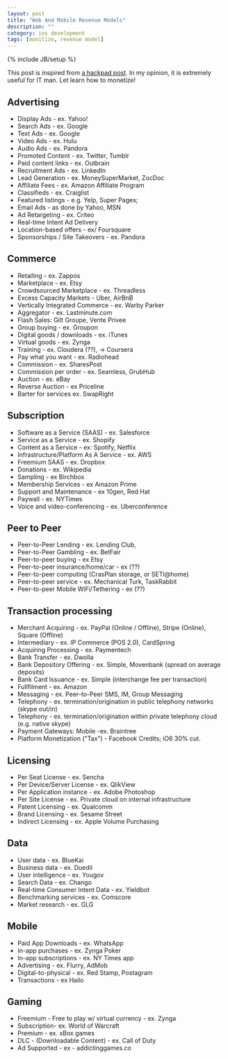 ```yaml
---
layout: post
title: "Web And Mobile Revenue Models"
description: ""
category: ios development
tags: [monitize, revenue model]
---
```

{% include JB/setup %}

This post is inspired from [a hackpad post](https://hackpad.com/Web-And-Mobile-Revenue-Models-(final)-EgXuEtSibE7). In my opinion, it is extremely useful for IT man. Let learn how to monetize!
 

## Advertising
- Display Ads - ex. Yahoo!
- Search Ads - ex. Google
- Text Ads - ex. Google
- Video Ads - ex. Hulu
- Audio Ads - ex. Pandora
- Promoted Content - ex. Twitter, Tumblr
- Paid content links - ex. Outbrain
- Recruitment Ads - ex. LinkedIn
- Lead Generation - ex. MoneySuperMarket, ZocDoc
- Affiliate Fees - ex. Amazon Affiliate Program
- Classifieds - ex. Craiglist
- Featured listings - e.g. Yelp, Super Pages;
- Email Ads - as done by Yahoo, MSN
- Ad Retargeting - ex. Criteo 
- Real-time Intent Ad Delivery
- Location-based offers - ex/ Foursquare
- Sponsorships / Site Takeovers -  ex. Pandora
 
## Commerce
- Retailing - ex. Zappos
- Marketplace - ex. Etsy
- Crowdsourced Marketplace - ex. Threadless
- Excess Capacity Markets - Uber, AirBnB
- Vertically Integrated Commerce - ex. Warby Parker
- Aggregator - ex. Lastminute.com
- Flash Sales:  Gilt Groupe, Vente Privee
- Group buying - ex. Groupon
- Digital goods / downloads - ex. iTunes
- Virtual goods - ex. Zynga
- Training - ex. Cloudera (??), -> Coursera
- Pay what you want - ex. Radiohead
- Commission - ex. SharesPost
- Commission per order - ex. Seamless, GrubHub
- Auction - ex. eBay
- Reverse Auction - ex Priceline
- Barter for services ex. SwapRight

## Subscription
- Software as a Service (SAAS) - ex. Salesforce
- Service as a Service - ex. Shopify
- Content as a Service - ex: Spotify, Netflix
- Infrastructure/Platform As A Service - ex. AWS
- Freemium SAAS - ex. Dropbox
- Donations - ex. Wikipedia
- Sampling - ex Birchbox
- Membership Services - ex Amazon Prime
- Support and Maintenance - ex 10gen, Red Hat
- Paywall - ex. NYTimes
- Voice and video-conferencing - ex. Uberconference

## Peer to Peer
- Peer-to-Peer Lending - ex. Lending Club,
- Peer-to-Peer Gambling - ex. BetFair
- Peer-to-peer buying - ex Etsy
- Peer-to-peer insurance/home/car - ex (??)
- Peer-to-peer computing (CrasPlan storage, or SETI@home)
- Peer-to-peer service - ex. Mechanical Turk, TaskRabbit
- Peer-to-peer Mobile WiFi/Tethering - ex (??)

## Transaction processing
- Merchant Acquiring - ex. PayPal (Online / Offline), Stripe (Online), Square (Offline)
- Intermediary - ex. IP Commerce (POS 2.0), CardSpring
- Acquiring Processing - ex. Paymentech
- Bank Transfer - ex. Dwolla
- Bank Depository Offering - ex. Simple, Movenbank (spread on average deposits)
- Bank Card Issuance - ex. Simple (interchange fee per transaction)
- Fullfilment - ex. Amazon
- Messaging - ex. Peer-to-Peer SMS, IM, Group Messaging
- Telephony - ex. termination/origination in public telephony networks (skype out/in)
- Telephony - ex. termination/origination within private telephony cloud (e.g. native skype)
- Payment Gateways: Mobile -ex. Braintree
- Platform Monetization ("Tax") - Facebook Credits; iO6 30% cut.

## Licensing
- Per Seat License - ex. Sencha
- Per Device/Server License - ex. QlikView
- Per Application instance - ex. Adobe Photoshop
- Per Site License - ex. Private cloud on internal infrastructure
- Patent Licensing - ex. Qualcomm
- Brand Licensing - ex. Sesame Street
- Indirect Licensing - ex. Apple Volume Purchasing

## Data
- User data - ex. BlueKai
- Business data - ex. Duedil
- User intelligence - ex. Yougov
- Search Data - ex. Chango
- Real-time Consumer Intent Data - ex. Yieldbot
- Benchmarking services - ex. Comscore
- Market research - ex. GLG

## Mobile
- Paid App Downloads - ex. WhatsApp
- In-app purchases - ex. Zynga Poker
- In-app subscriptions - ex. NY Times app
- Advertising - ex. Flurry, AdMob
- Digital-to-physical - ex. Red Stamp, Postagram
- Transactions - ex Hailo

## Gaming
- Freemium - Free to play w/ virtual currency - ex. Zynga
- Subscription-  ex. World of Warcraft
- Premium - ex. xBox games
- DLC - (Downloadable Content)  - ex. Call of Duty
- Ad Supported - ex - addictinggames.co